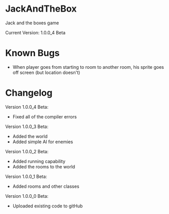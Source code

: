 # JackAndTheBox
Jack and the boxes game

Current Version: 1.0.0_4 Beta

# Known Bugs
  - When player goes from starting to room to another room, his sprite goes off screen (but location doesn't)
  
# Changelog
Version 1.0.0_4 Beta:
  - Fixed all of the compiler errors

Version 1.0.0_3 Beta:
  - Added the world
  - Added simple AI for enemies
  
Version 1.0.0_2 Beta:
  - Added running capability
  - Added the rooms to the world

Version 1.0.0_1 Beta:
  - Added rooms and other classes

Version 1.0.0_0 Beta:
  - Uploaded existing code to gitHub
